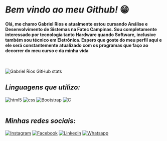 # ***Bem vindo ao meu Github!*** 😁

#### Olá, me chamo Gabriel Rios e atualmente estou cursando Análise e Desenvolvimento de Sistemas na Fatec Campinas. Sou completamente interessado por tecnologia tanto Hardware quando Software, inclusive também sou técnico em Eletrônica. Espero que goste do meu perfil aqui e ele será constantemente atualizado com os programas que faço ao decorrer do meu curso e da minha vida 

<br>

![Gabriel Rios GitHub stats](https://github-readme-stats.vercel.app/api?username=Rios763&show_icons=true&theme=tokyonight&count_private=true)

## ***Linguagens que utilizo:***
<div style="display: inline_block">
  <img align="center" alt="html5" src="https://img.shields.io/badge/HTML5-E34F26?style=for-the-badge&logo=html5&logoColor=white" />
  <img align="center" alt="css" src="https://img.shields.io/badge/CSS3-1572B6?style=for-the-badge&logo=css3&logoColor=white" />
  <img align="center" alt="Bootstrap" src="https://img.shields.io/badge/Bootstrap-563D7C?style=for-the-badge&logo=bootstrap&logoColor=white" />
  <img align="center" alt="C" src="https://img.shields.io/badge/C-00599C?style=for-the-badge&logo=c&logoColor=white"/>
  
</div><br/>

## ***Minhas redes sociais:***

[![Instagram](https://img.shields.io/badge/Instagram-E4405F?style=for-the-badge&logo=instagram&logoColor=white)](https://www.instagram.com/gabriel_rios763)
[![Facebook](https://img.shields.io/badge/Facebook-1877F2?style=for-the-badge&logo=facebook&logoColor=white)](https://web.facebook.com/profile.php?id=100011346062866)
[![Linkedin](https://img.shields.io/badge/LinkedIn-0077B5?style=for-the-badge&logo=linkedin&logoColor=white)](https://www.linkedin.com/in/gabriel-rios-315826211/)
[![Whatsapp](https://img.shields.io/badge/WhatsApp-25D366?style=for-the-badge&logo=whatsapp&logoColor=white)](https://wa.me/5519988037476)

